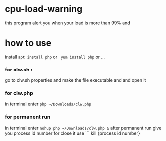 # cpu-load-warning
this program alert you when your load is more than 99%
and
# how to use
install ```apt install php``` or ``` yum install php```  or ...
### for clw.sh :
  go to clw.sh properties and make the file executable and and open it
### for clw.php
  in terminal enter ```php ~/Downloads/clw.php```
### for permanent run 
in terminal enter ```nohup php ~/Downloads/clw.php &```
after permanent run give you process id number for close it use ``` kill {process id number}


  
